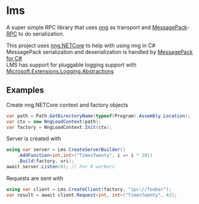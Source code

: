 # lms
A super simple RPC library that uses [nng](https://github.com/nanomsg/nng) as transport and [MessagePack](https://github.com/neuecc/MessagePack-CSharp)-[RPC](https://github.com/msgpack-rpc/msgpack-rpc) to do serialization.

This project uses [nng.NETCore](https://github.com/jeikabu/nng.NETCore) to help with using nng in C#\
MessagePack serialization and deserialization is handled by [MessagePack for C#](https://github.com/neuecc/MessagePack-CSharp)\
LMS has support for pluggable logging support with [Microsoft.Extensions.Logging.Abstractions](https://www.nuget.org/packages/Microsoft.Extensions.Logging.Abstractions/)

## Examples
Create nng.NETCore context and factory objects
```C#
var path = Path.GetDirectoryName(typeof(Program).Assembly.Location);
var ctx = new NngLoadContext(path);
var factory = NngLoadContext.Init(ctx);
```

Server is created with
```C#
using var server = Lms.CreateServerBuilder()
    .AddFunction<int,int>("TimesTwenty", i => i * 20))
    .Build(factory, uri);
await server.Listen(8); // For 8 workers
```

Requests are sent with
```C#
using var client = Lms.CreateClient(factory, "ipc://foobar");
var result = await client.Request<int, int>("TimesTwenty", 42);
```
